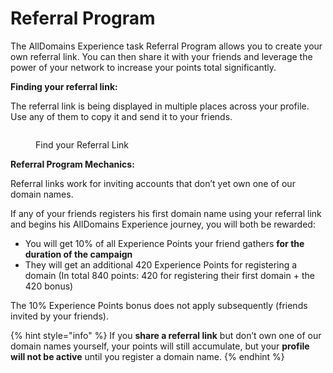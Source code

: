 # Referral Program

The AllDomains Experience task Referral Program allows you to create your own referral link. You can then share it with your friends and leverage the power of your network to increase your points total significantly.

**Finding your referral link:**

The referral link is being displayed in multiple places across your profile. Use any of them to copy it and send it to your friends.

<figure><img src="../.gitbook/assets/Referral Docs.png" alt=""><figcaption><p>Find your Referral Link</p></figcaption></figure>

**Referral Program Mechanics:**

Referral links work for inviting accounts that don’t yet own one of our domain names.

If any of your friends registers his first domain name using your referral link and begins his AllDomains Experience journey, you will both be rewarded:

* You will get 10% of all Experience Points your friend gathers **for the duration of the campaign**
* They will get an additional 420 Experience Points for registering a domain (In total 840 points: 420 for registering their first domain + the 420 bonus)

The 10% Experience Points bonus does not apply subsequently (friends invited by your friends).

{% hint style="info" %}
If you **share a referral link** but don’t own one of our domain names yourself, your points will still accumulate, but your **profile will not be active** until you register a domain name.
{% endhint %}
